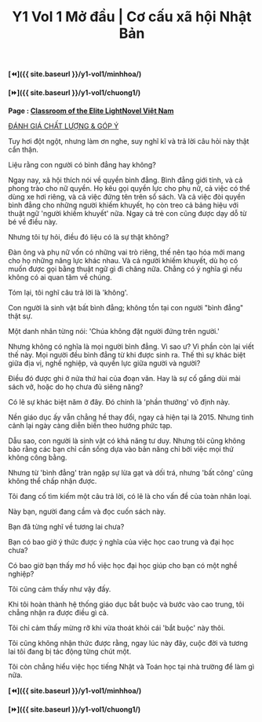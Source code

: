 ﻿---
layout: post
title: Y1 Vol 1 Mở đầu | Cơ cấu xã hội Nhật Bản
permalink: /y1-vol1/modau/
---

**[⏪]({{ site.baseurl }}/y1-vol1/minhhoa/)**

**[⏩]({{ site.baseurl }}/y1-vol1/chuong1/)**

**Page : [Classroom of the Elite LightNovel Việt Nam](http://facebook.com/Classroom.of.the.Elite.VN)**

[ĐÁNH GIÁ CHẤT LƯỢNG & GÓP Ý](https://bit.ly/danhgiagopy)

Tuy hơi đột ngột, nhưng làm ơn nghe, suy nghĩ kĩ và trả lời câu hỏi này thật cẩn thận.

Liệu rằng con người có bình đẳng hay không?

Ngay nay, xã hội thích nói về quyền bình đẳng. Bình đẳng giới tính, và cả phong trào cho nữ quyền. Họ kêu gọi quyền lực cho phụ nữ, cả việc có thể dùng xe hơi riêng, và cả việc đứng tên trên sổ sách. Và cả việc đòi quyền bình đẳng cho những người khiếm khuyết, họ còn treo cả bảng hiệu với thuật ngữ \'người khiếm khuyết\' nữa. Ngay cả trẻ con cũng được dạy dỗ từ bé về điều này.

Nhưng tôi tự hỏi, điều đó liệu có là sự thật không?

Đàn ông và phụ nữ vốn có những vai trò riêng, thế nên tạo hóa mới mang cho họ những năng lực khác nhau. Và cả người khiếm khuyết, dù họ có muốn được gọi bằng thuật ngữ gì đi chăng nữa. Chẳng có ý nghĩa gì nếu không có ai quan tâm về chúng.

Tóm lại, tôi nghĩ câu trả lời là \'không\'.

Con người là sinh vật bất bình đẳng; không tồn tại con người "bình đẳng" thật sự.

Một danh nhân từng nói: \'Chúa không đặt người đứng trên người.\'

Nhưng không có nghĩa là mọi người bình đẳng. Vì sao ư? Vì phần còn lại viết thế này. Mọi người đều bình đẳng từ khi được sinh ra. Thế thì sự khác biệt giữa địa vị, nghề nghiệp, và quyền lực giữa người và người?

Điều đó được ghi ở nửa thứ hai của đoạn văn. Hay là sự cố gắng dùi mài sách vở, hoặc do họ chưa đủ siêng năng?

Có lẽ sự khác biệt năm ở đây. Đó chính là \'phần thưởng\' vô định này.

Nền giáo dục ấy vẫn chẳng hề thay đổi, ngay cả hiện tại là 2015. Nhưng tình cảnh lại ngày càng diễn biến theo hướng phức tạp.

Dẫu sao, con người là sinh vật có khả năng tư duy. Nhưng tôi cũng không bảo rằng các bạn chỉ cần sống dựa vào bản năng chỉ bởi việc mọi thứ không công bằng.

Nhưng từ \'bình đẳng\' tràn ngập sự lừa gạt và dối trá, nhưng \'bất công\' cũng không thể chấp nhận được.

Tôi đang cố tìm kiếm một câu trả lời, có lẽ là cho vấn đề của toàn nhân loại.

Này bạn, người đang cầm và đọc cuốn sách này.

Bạn đã từng nghĩ về tương lai chưa?

Bạn có bao giờ ý thức được ý nghĩa của việc học cao trung và đại học chưa?

Có bao giờ bạn thấy mơ hồ việc học đại học giúp cho bạn có một nghề nghiệp?

Tôi cũng cảm thấy như vậy đấy.

Khi tôi hoàn thành hệ thống giáo dục bắt buộc và bước vào cao trung, tôi chẳng nhận ra được điều gì cả.

Tôi chỉ cảm thấy mừng rỡ khi vừa thoát khỏi cái \'bắt buộc\' này thôi.

Tôi cũng không nhận thức được rằng, ngay lúc này đây, cuộc đời và tương lai tôi đang bị tác động từng chút một.

Tôi còn chẳng hiểu việc học tiếng Nhật và Toán học tại nhà trường để làm gì nữa.

**[⏪]({{ site.baseurl }}/y1-vol1/minhhoa/)**

**[⏩]({{ site.baseurl }}/y1-vol1/chuong1/)**
